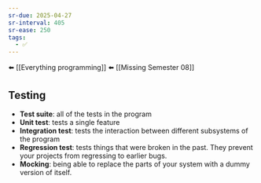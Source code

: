 ```yaml
---
sr-due: 2025-04-27
sr-interval: 405
sr-ease: 250
tags:
  - ✅
---
```

⬅️ [[Everything programming]]
⬅️ [[Missing Semester 08]]

## Testing
- **Test suite**: all of the tests in the program
- **Unit test**: tests a single feature
- **Integration test**: tests the interaction between different subsystems of the program
- **Regression test**: tests things that were broken in the past. They prevent your projects from regressing to earlier bugs.
- **Mocking**: being able to replace the parts of your system with a dummy version of itself.
